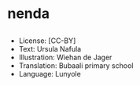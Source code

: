 # nenda

##

##

##

##

##

##

##

##

##

##

##

##
* License: [CC-BY]
* Text: Ursula Nafula
* Illustration: Wiehan de Jager
* Translation: Bubaali primary school
* Language: Lunyole
